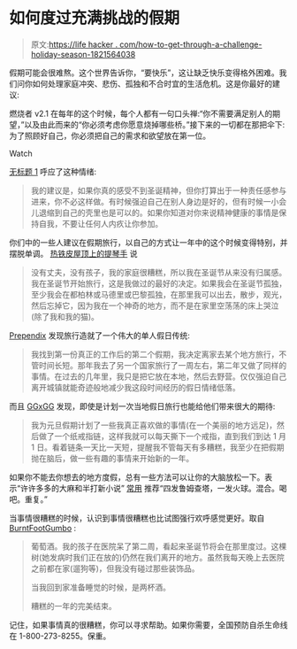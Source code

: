 # 如何度过充满挑战的假期

> 原文:[https://life hacker . com/how-to-get-through-a-challenge-holiday-season-1821564038](https://lifehacker.com/how-to-get-through-a-challenging-holiday-season-1821564038)

假期可能会很难熬。这个世界告诉你，“要快乐”，这让缺乏快乐变得格外困难。我们问你如何处理家庭冲突、悲伤、孤独和不合时宜的生活危机。这是你最好的建议:

燃烧者 v2.1 在每年的这个时候，每个人都有一句口头禅:“你不需要满足别人的期望，”以及由此而来的“你必须考虑你愿意烧掉哪些桥。”接下来的一切都在那把伞下:为了照顾好自己，你必须把自己的需求和欲望放在第一位。

Watch

[无标题 1](https://kinja.com/theuntitled1) 呼应了这种情绪:

> 我的建议是，如果你真的感受不到圣诞精神，但你打算出于一种责任感参与进来，你不必这样做。有时候强迫自己在别人身边是好的，但有时候一小会儿退缩到自己的壳里也是可以的。如果你知道对你来说精神健康的事情是保持自我，不要让任何人内疚让你参加。

你们中的一些人建议在假期旅行，以自己的方式让一年中的这个时候变得特别，并摆脱单调。 [热铁皮屋顶上的提琴手](https://kinja.com/fiddlerhtr) 说

> 没有丈夫，没有孩子，我的家庭很糟糕，所以我在圣诞节从来没有归属感。我在圣诞节开始旅行，这是我做过的最好的决定。如果我会在圣诞节孤独，至少我会在都柏林或马德里或巴黎孤独，在那里我可以出去，散步，观光，然后忘掉它，因为我在一个神奇的地方，而不是在家里空荡荡的床上哭泣(除了我和我的猫)。

[Prependix](https://kinja.com/prependix) 发现旅行造就了一个伟大的单人假日传统:

> 我找到第一份真正的工作后的第二个假期，我决定离家去某个地方旅行，不管时间长短。那年我去了另一个国家旅行了一周左右，第二年又做了同样的事情。在过去的几年里，我只是把它放在本地，然后去野营。仅仅强迫自己离开城镇就能奇迹般地减少我这段时间经历的假日情绪低落。

而且 [GGxGG](https://kinja.com/ggxggxgg) 发现，即使是计划一次当地假日旅行也能给他们带来很大的期待:

> 我为元旦假期计划了一些我真正喜欢做的事情(在一个美丽的地方远足)，然后做了一个纸戒指链，这样我就可以每天撕下一个戒指，直到我们到达 1 月 1 日。看着链条一天比一天短，提醒我不管每天有多糟糕，我至少在把假期抛在脑后，做一些有趣的事情来开始新的一年。

如果你不能去你想去的地方度假，总有一些方法可以让你的大脑放松一下。表示“许许多多的大麻和半打新小说” [常用](https://kinja.com/CommonVices) 推荐“四发鲁姆查塔，一发火球。混合。喝吧。重复。”

当事情很糟糕的时候，认识到事情很糟糕也比试图强行欢呼感觉更好。取自 [BurntFootGumbo](https://kinja.com/burntfootgumbo) :

> 葡萄酒。我的孩子在医院呆了第二周，看起来圣诞节将会在那里度过。这棵树(她发病时我们正在放的)仍然在我们离开的地方。虽然我每天晚上去医院之前都在家(遛狗等)，但我没有碰过那些装饰品。
> 
> 当我回到家准备睡觉的时候，是两杯酒。
> 
> 糟糕的一年的完美结束。

记住，如果事情真的很糟糕，你可以寻求帮助。如果你需要，全国预防自杀生命线在 1-800-273-8255。保重。